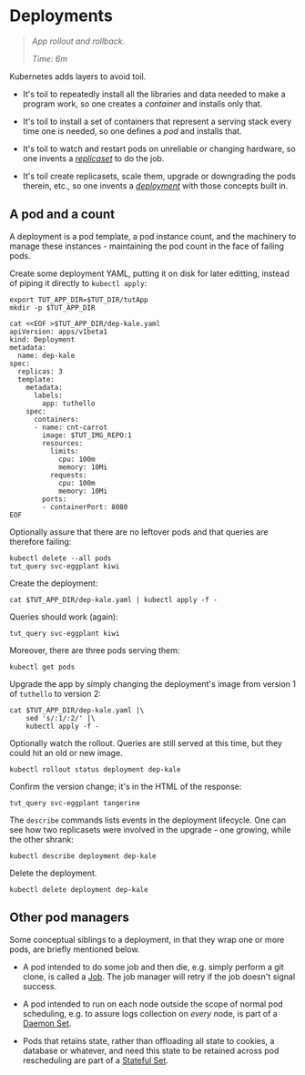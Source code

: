 # Deployments

> _App rollout and rollback._
>
> _Time: 6m_


[_deployment_]: https://kubernetes.io/docs/concepts/workloads/controllers/deployment
[ServiceSpec]: https://kubernetes.io/docs/api-reference/v1.7/#service-v1-core
[_replicaset_]: https://kubernetes.io/docs/concepts/workloads/controllers/replicaset

Kubernetes adds layers to avoid toil.

* It's toil to repeatedly install all the libraries
  and data needed to make a program work, so one creates a
  _container_ and installs only that.

* It's toil to install a set of containers that
  represent a serving stack every time one is needed,
  so one defines a _pod_ and installs that.

* It's toil to watch and restart pods on unreliable or
  changing hardware, so one invents a [_replicaset_] to
  do the job.

* It's toil create replicasets, scale them, upgrade or
  downgrading the pods therein, etc., so one invents a
  [_deployment_] with those concepts built in.

## A pod and a count

A deployment is a pod template, a pod instance count,
and the machinery to manage these instances -
maintaining the pod count in the face of failing pods.

Create some deployment YAML, putting it on disk for
later editting, instead of piping it directly to
`kubectl apply`:

<!-- @deploymentYaml @test -->
```
export TUT_APP_DIR=$TUT_DIR/tutApp
mkdir -p $TUT_APP_DIR

cat <<EOF >$TUT_APP_DIR/dep-kale.yaml
apiVersion: apps/v1beta1
kind: Deployment
metadata:
  name: dep-kale
spec:
  replicas: 3
  template:
    metadata:
      labels:
        app: tuthello
    spec:
      containers:
      - name: cnt-carrot
        image: $TUT_IMG_REPO:1
        resources:
          limits:
            cpu: 100m
            memory: 10Mi
          requests:
            cpu: 100m
            memory: 10Mi
        ports:
        - containerPort: 8080
EOF
```

Optionally assure that there are no leftover
pods and that queries are therefore failing:
<!-- @confirmNoPods -->
```
kubectl delete --all pods
tut_query svc-eggplant kiwi
```

Create the deployment:

<!-- @createDeployment @test -->
```
cat $TUT_APP_DIR/dep-kale.yaml | kubectl apply -f -
```

Queries should work (again):

<!-- @queryIt @test -->
```
tut_query svc-eggplant kiwi
```

Moreover, there are three pods serving them:

<!-- @getPods @test -->
```
kubectl get pods
```

Upgrade the app by simply changing the deployment's
image from version 1 of `tuthello` to version 2:

<!-- @applyUpgrade @test -->
```
cat $TUT_APP_DIR/dep-kale.yaml |\
    sed 's/:1/:2/' |\
    kubectl apply -f -
```

Optionally watch the rollout.  Queries are still served
at this time, but they could hit an old or new image.

<!-- @watchRollout @test -->
```
kubectl rollout status deployment dep-kale
```

Confirm the version change; it's in the HTML of the response:
<!-- @queryService @test -->
```
tut_query svc-eggplant tangerine
```

The `describe` commands lists events in the deployment lifecycle.
One can see how two replicasets were involved in the upgrade -
one growing, while the other shrank:

<!-- @descDeployments @test -->
```
kubectl describe deployment dep-kale
```

Delete the deployment.
<!-- @deleteDeployment @test -->
```
kubectl delete deployment dep-kale
```

## Other pod managers

Some conceptual siblings to a deployment, in that they
wrap one or more pods, are briefly mentioned below.

[Job]: https://kubernetes.io/docs/concepts/workloads/controllers/jobs-run-to-completion
[Daemon Set]: https://kubernetes.io/docs/concepts/workloads/controllers/daemonset/
[Stateful Set]: https://kubernetes.io/docs/concepts/workloads/controllers/statefulset/

* A pod intended to do some job and then die, e.g.
  simply perform a git clone, is called a [Job].  The
  job manager will retry if the job doesn't signal
  success.

* A pod intended to run on each node outside the scope
  of normal pod scheduling, e.g. to assure logs
  collection on _every_ node, is part of a [Daemon
  Set].

* Pods that retains state, rather than offloading all
  state to cookies, a database or whatever, and need
  this state to be retained across pod rescheduling are
  part of a [Stateful Set].
